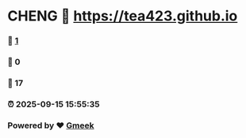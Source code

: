 # CHENG :link: https://tea423.github.io 
### :page_facing_up: [1](https://tea423.github.io/tag.html) 
### :speech_balloon: 0 
### :hibiscus: 17 
### :alarm_clock: 2025-09-15 15:55:35 
### Powered by :heart: [Gmeek](https://github.com/Meekdai/Gmeek)
